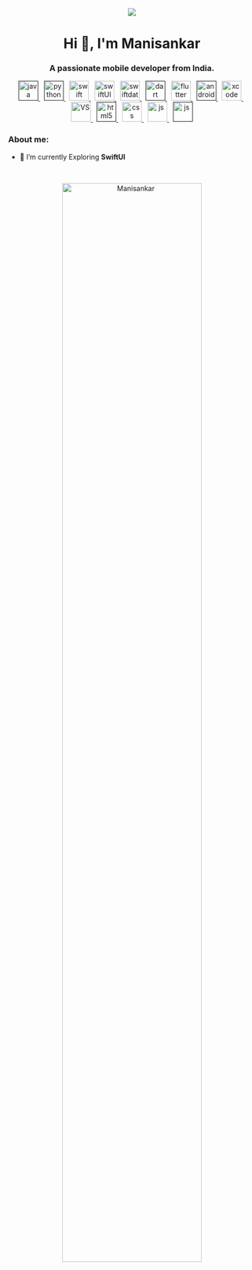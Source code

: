 <div id="header" align="center">
  <img src="https://media.giphy.com/media/3kPDmoWdBpQPNhCnUG/giphy.gif"  />
</div>


<h1 align="center">Hi 👋, I'm Manisankar</h1>
<h3 align="center">A passionate mobile developer from India.</h3>


<p align="center"> 
  
 
 <a href="" target="_blank" rel="noreferrer"> 
     <img src="https://cdn.jsdelivr.net/gh/devicons/devicon/icons/java/java-original.svg" alt="java" width="40" height="40"/> 
  </a>&nbsp;
   <a href="" target="_blank" rel="noreferrer"> 
     <img src="https://cdn.jsdelivr.net/gh/devicons/devicon/icons/python/python-original.svg" alt="python" width="40" height="40"/> 
  </a>&nbsp;         
  <a href="https://developer.apple.com/swift/" target="_blank" rel="noreferrer">
    <img src="https://cdn.jsdelivr.net/gh/devicons/devicon/icons/swift/swift-original.svg"  alt="swift" width="40" height="40"/>
  </a>&nbsp;

  <a href="  https://developer.apple.com/xcode/swiftui/" target="_blank" rel="noreferrer">
       <img src="https://developer.apple.com/assets/elements/icons/swiftui/swiftui-96x96_2x.png"  alt="swiftUI" width="40" height="40"/>
  </a>&nbsp;

  <a href="https://developer.apple.com/xcode/swiftdata/" target="_blank" rel="noreferrer">
       <img src="https://developer.apple.com/assets/elements/icons/swiftdata/swiftdata-96x96_2x.png"  alt="swiftdata" width="40" height="40"/>
  </a>&nbsp;
  
  <a href="" target="_blank" rel="noreferrer"> 
    <img src="https://cdn.jsdelivr.net/gh/devicons/devicon/icons/dart/dart-original.svg" alt="dart" width="40" height="40"/> 
  </a>&nbsp;
  <a href="https://flutter.dev" target="_blank" rel="noreferrer"> 
    <img src="https://www.vectorlogo.zone/logos/flutterio/flutterio-icon.svg" alt="flutter" width="40" height="40"/> 
  </a> &nbsp;
  <a href="" target="_blank" rel="noreferrer"> 
          <img src="https://cdn.jsdelivr.net/gh/devicons/devicon/icons/androidstudio/androidstudio-original.svg" 
           alt="android" width="40" height="40"/> 
  </a>&nbsp;
  <a href="https://www.w3.org/html/" target="_blank" rel="noreferrer"> 
    <img src="https://cdn.jsdelivr.net/gh/devicons/devicon/icons/xcode/xcode-original.svg" alt="xcode" width="40" height="40"/>
  </a> &nbsp;
  <a href="https://code.visualstudio.com/" target="_blank" rel="noreferrer">
  <img src="https://cdn.jsdelivr.net/gh/devicons/devicon/icons/vscode/vscode-original.svg" alt="VS" width="40" height="40"/>
  </a>&nbsp;
  <a href="" target="_blank" rel="noreferrer"> 
   <img src="https://cdn.jsdelivr.net/gh/devicons/devicon/icons/html5/html5-original.svg" alt="html5" width="40" height="40"/> 
  </a>&nbsp; 
  <a href="https://developer.mozilla.org/en-US/docs/Web/css" target="_blank" rel="noreferrer">
    <img src="https://cdn.jsdelivr.net/gh/devicons/devicon/icons/css3/css3-original.svg"  alt="css" width="40" height="40"/>      
  </a>&nbsp;
  <a href="https://developer.mozilla.org/en-US/docs/Web/JavaScript" target="_blank" rel="noreferrer">
    <img src="https://cdn.jsdelivr.net/gh/devicons/devicon/icons/javascript/javascript-original.svg"  alt="js" width="40" height="40"/>      
  </a>&nbsp;        
  <a href="" target="_blank" rel="noreferrer">
    <img src="https://cdn.jsdelivr.net/gh/devicons/devicon/icons/firebase/firebase-plain.svg"    alt="js" width="40" height="40"/>      
  </a>  
            
  </p>


<h3 align="left">About me:</h3>

- 🌱 I’m currently Exploring **SwiftUI**


<br>

<p align="center"><img align="center" src="https://github-readme-stats.vercel.app/api?username=Manisankar&show_icons=true&theme=radical&include_all_commits=true" alt="Manisankar" width="75%"/></p>

